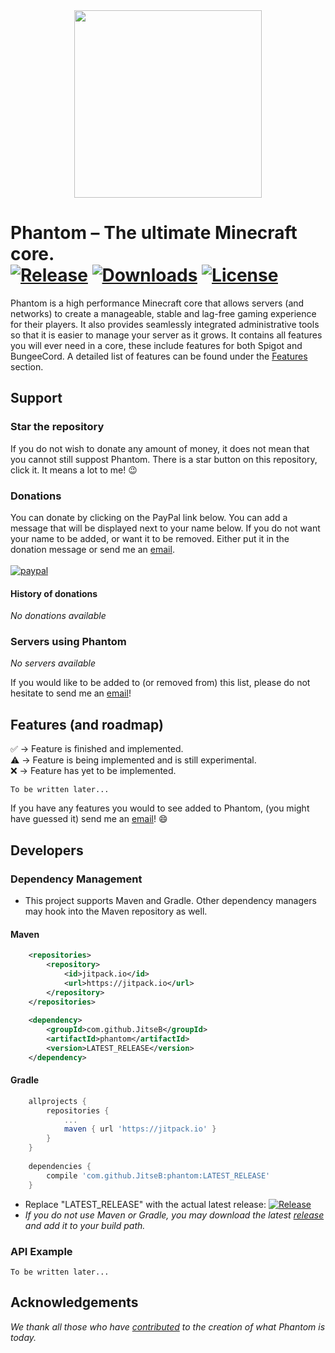 <div align="center">
  <img src="https://i.imgur.com/7EgWl6V.png" width="300px" height="300px">
</div>

Phantom – The ultimate Minecraft core.<br>
[![Release](https://jitpack.io/v/JitseB/phantom.svg)](https://github.com/JitseB/phantom/releases) 
[![Downloads](https://img.shields.io/github/downloads/JitseB/redis-core/total.svg)](https://github.com/JitseB/phantom/releases)
[![License](https://img.shields.io/badge/License-Apache%202.0-gray.svg)](https://opensource.org/licenses/Apache-2.0)
=
Phantom is a high performance Minecraft core that allows servers (and networks) to create a manageable, stable and lag-free
gaming experience for their players. It also provides seamlessly integrated administrative tools so that it is easier to 
manage your server as it grows. It contains all features you will ever need in a core, these include features for both Spigot
and BungeeCord. A detailed list of features can be found under the [Features](#features) section.

## Support
### Star the repository
If you do not wish to donate any amount of money, it does not mean that you cannot still suppost Phantom.
There is a star button on this repository, click it. It means a lot to me! :wink:

### Donations
You can donate by clicking on the PayPal link below. 
You can add a message that will be displayed next to your name below.
If you do not want your name to be added, or want it to be removed. 
Either put it in the donation message or send me an [email](mailto:Jitse@fastmail.com).<br><br>
[![paypal](https://cdn.rawgit.com/twolfson/paypal-github-button/1.0.0/dist/button.svg)](https://paypal.me/JitseB)

#### History of donations
*No donations available*

### Servers using Phantom
*No servers available*

If you would like to be added to (or removed from) this list, please do not hesitate to send me an [email](mailto:Jitse@fastmail.com)!

## <a name="features"></a>Features (and roadmap)
:white_check_mark: -> Feature is finished and implemented.<br>
:warning: -> Feature is being implemented and is still experimental.<br>
:x: -> Feature has yet to be implemented.<br>

`To be written later...`

If you have any features you would to see added to Phantom, (you might have guessed it) send me an [email](mailto:Jitse@fastmail.com)! :smile:

## Developers
### Dependency Management
* This project supports Maven and Gradle. Other dependency managers may hook into the Maven repository as well.

#### Maven
```xml
	<repositories>
		<repository>
		    <id>jitpack.io</id>
		    <url>https://jitpack.io</url>
		</repository>
	</repositories>
  
  	<dependency>
	    <groupId>com.github.JitseB</groupId>
	    <artifactId>phantom</artifactId>
	    <version>LATEST_RELEASE</version>
	</dependency>
```
#### Gradle
```gradle
	allprojects {
		repositories {
			...
			maven { url 'https://jitpack.io' }
		}
	}
  
  	dependencies {
		compile 'com.github.JitseB:phantom:LATEST_RELEASE'
	}
```
* Replace "LATEST_RELEASE" with the actual latest release: [![Release](https://jitpack.io/v/JitseB/phantom.svg)](https://jitpack.io/#JitseB/phantom)
* *If you do not use Maven or Gradle, you may download the latest [release](https://github.com/JitseB/phantom/releases) and add it to your build path.*

### API Example
`To be written later...`

## Acknowledgements
*We thank all those who have [contributed](https://github.com/JitseB/phantom/graphs/contributors) to the creation of what Phantom is today.*
